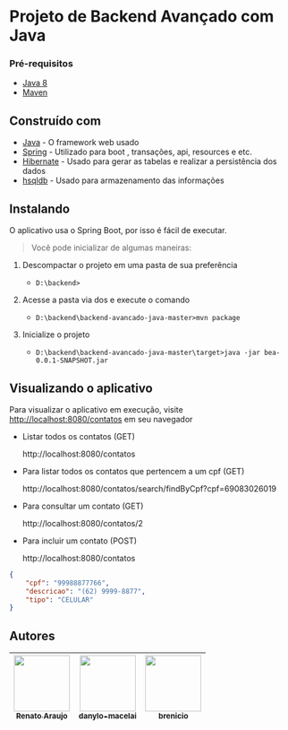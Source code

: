 # Projeto de Backend Avançado com Java

### Pré-requisitos

* [Java 8](http://www.matera.com/blog/post/tutorial-instalacao-do-java-jdk-e-eclipse-no-windows)
* [Maven](http://www.matera.com/blog/post/tutorial-instalacao-apache-maven-configuracao-eclipse)

## Construído com

 * [Java](https://www.oracle.com/technetwork/pt/java/javase/overview/index.html) - O framework web usado
 * [Spring](https://spring.io/) - Utilizado para boot , transações, api, resources e etc.
 * [Hibernate](http://hibernate.org/) - Usado para gerar as tabelas e realizar a persistência dos dados 
 * [hsqldb](http://hsqldb.org/) - Usado para armazenamento das informações

## Instalando

O aplicativo usa o Spring Boot, por isso é fácil de executar. 
> Você pode inicializar de algumas maneiras:
    
 1. Descompactar o projeto em uma pasta de sua preferência
    * `D:\backend>`
    
 1. Acesse a pasta via dos e execute o comando
    * `D:\backend\backend-avancado-java-master>mvn package`

 1. Inicialize o projeto 
    * `D:\backend\backend-avancado-java-master\target>java -jar bea-0.0.1-SNAPSHOT.jar`

## Visualizando o aplicativo

Para visualizar o aplicativo em execução, visite [http://localhost:8080/contatos](http://localhost:8080/contatos) em seu navegador

 * Listar todos os contatos (GET)
 
    http://localhost:8080/contatos

 * Para listar todos os contatos que pertencem a um cpf (GET)
 
    http://localhost:8080/contatos/search/findByCpf?cpf=69083026019

 * Para consultar um contato (GET)
 
    http://localhost:8080/contatos/2

 * Para incluir um contato (POST)

    http://localhost:8080/contatos


```json 
{
    "cpf": "99988877766",
    "descricao": "(62) 9999-8877",
    "tipo": "CELULAR"
}
```

## Autores

<!-- ALL-CONTRIBUTORS-LIST:START - Do not remove or modify this section -->
<!-- prettier-ignore -->
| [<img src="https://avatars3.githubusercontent.com/u/1007389?s=400&v=4" width="100px;"/><br /><sub><b>Renato Araujo</b></sub>](https://github.com/orenatoaraujo)<br /> | [<img src="https://avatars2.githubusercontent.com/u/8239569?s=460&v=4" width="100px;"/><br /><sub><b>danylo-macelai</b></sub>](https://github.com/danylo-macelai)<br />  | [<img src="https://avatars0.githubusercontent.com/u/6737144?s=460&v=4" width="100px;"/><br /><sub><b>brenicio</b></sub>](https://github.com/brenicio)<br /> |
| :-------------------------------------------------------------------------------------------------------------------------------------------------------------------: | :----------------------------------------------------------------------------------------------------------------------------------------------------------------------: | :---------------------------------------------------------------------------------------------------------------------------------------------------------: |
<!-- ALL-CONTRIBUTORS-LIST:END -->
